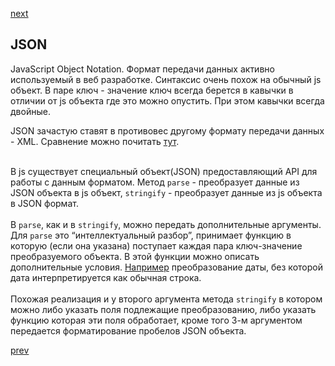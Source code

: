 <a href="04.md">next</a>

<h2>JSON</h2>

<div>
JavaScript Object Notation. Формат передачи данных активно используемый в веб разработке.
Синтаксис очень похож на обычный js объект. В паре ключ - значение ключ всегда берется в кавычки
в отличии от js объекта где это можно опустить. При этом кавычки всегда двойные.

<br/>

JSON зачастую ставят в противовес другому формату передачи данных - XML.
Сравнение можно почитать <a href="https://habrahabr.ru/post/31225/">тут</a>.
</div>

<br/>

<div>
В js существует специальный объект(JSON) предоставляющий API для работы с данным форматом.
Метод <code>parse</code> - преобразует данные из JSON объекта в js объект,
<code>stringify</code> - преобразует данные из js объекта в JSON формат.
</div>

<br/>

<div>
<div>
В <code>parse</code>, как и в <code>stringify</code>, можно передать дополнительные аргументы.
Для <code>parse</code> это “интеллектуальный разбор”,
принимает функцию в которую (если она указана) поступает каждая пара ключ-значение преобразуемого объекта.
В этой функции можно описать дополнительные условия.
<a href="https://learn.javascript.ru/json#формат-json">Например</a> преобразование даты, без которой дата интерпретируется как обычная строка.
</div>

<br/>

<div>
Похожая реализация и у второго аргумента метода <code>stringify</code> в котором можно либо указать поля подлежащие преобразованию,
либо указать функцию которая эти поля обработает, кроме того 3-м аргументом передается форматирование пробелов JSON объекта.
</div>
</div>

<a href="02.md">prev</a>
